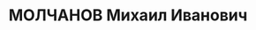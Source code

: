 ---
title: МОЛЧАНОВ Михаил Иванович
description: '1897 р. народження, м. Лебедянь того ж району Липецької області (Росія),
  росіянин, освіта вища. Проживав у м. Москві. Представник Запорізького заводу № 29
  ім. Баранова в м. Москві.

  Заарештований 7 жовтня 1937 року. Звинувачення: учасник шпигунської диверсійно-шкідницької
  організації в м. Запоріжжі. Військовою колегією Верховного суду СРСР 29 листопада
  1937 року засуджений до розстрілу як "учасник контрреволюційної троцькістсько-терористичної
  організації". Вирок виконано 30 листопада 1937 року в м. Дніпропетровську.

  Реабілітований у 1957 році.'
---